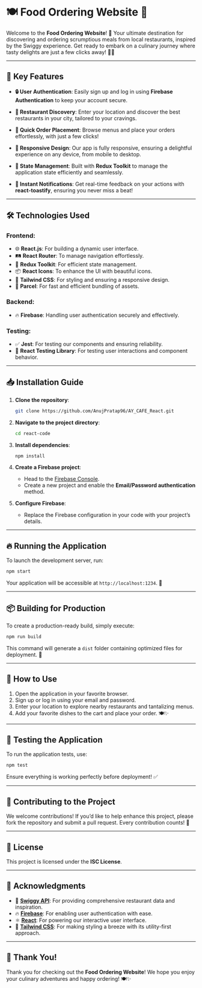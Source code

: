 
# 🍽️ **Food Ordering Website** 🍔

Welcome to the **Food Ordering Website**! 🚀 Your ultimate destination for discovering and ordering scrumptious meals from local restaurants, inspired by the Swiggy experience. Get ready to embark on a culinary journey where tasty delights are just a few clicks away! 🍕🍣

---

## 🎉 **Key Features**

- **🔒 User Authentication**: Easily sign up and log in using **Firebase Authentication** to keep your account secure.
  
- **📍 Restaurant Discovery**: Enter your location and discover the best restaurants in your city, tailored to your cravings.

- **🛒 Quick Order Placement**: Browse menus and place your orders effortlessly, with just a few clicks!

- **📱 Responsive Design**: Our app is fully responsive, ensuring a delightful experience on any device, from mobile to desktop.

- **🔄 State Management**: Built with **Redux Toolkit** to manage the application state efficiently and seamlessly.

- **🥳 Instant Notifications**: Get real-time feedback on your actions with **react-toastify**, ensuring you never miss a beat!

---

## 🛠️ **Technologies Used**

### **Frontend**:
- 🌐 **React.js**: For building a dynamic user interface.
- 🛤️ **React Router**: To manage navigation effortlessly.
- 🧩 **Redux Toolkit**: For efficient state management.
- 📦 **React Icons**: To enhance the UI with beautiful icons.
- 🎨 **Tailwind CSS**: For styling and ensuring a responsive design.
- 🚀 **Parcel**: For fast and efficient bundling of assets.

### **Backend**:
- 🔥 **Firebase**: Handling user authentication securely and effectively.

### **Testing**:
- ✅ **Jest**: For testing our components and ensuring reliability.
- 🧪 **React Testing Library**: For testing user interactions and component behavior.

---

## 📥 **Installation Guide**

1. **Clone the repository**:
   ```bash
   git clone https://github.com/AnujPratap96/AY_CAFE_React.git
   ```

2. **Navigate to the project directory**:
   ```bash
   cd react-code
   ```

3. **Install dependencies**:
   ```bash
   npm install
   ```

4. **Create a Firebase project**:
   - Head to the [Firebase Console](https://console.firebase.google.com/).
   - Create a new project and enable the **Email/Password authentication** method.

5. **Configure Firebase**:
   - Replace the Firebase configuration in your code with your project’s details.

---

## 🔥 **Running the Application**

To launch the development server, run:

```bash
npm start
```

Your application will be accessible at `http://localhost:1234`. 🎉 

---

## 📦 **Building for Production**

To create a production-ready build, simply execute:

```bash
npm run build
```

This command will generate a `dist` folder containing optimized files for deployment. 🚀

---

## 🥗 **How to Use**

1. Open the application in your favorite browser.
2. Sign up or log in using your email and password.
3. Enter your location to explore nearby restaurants and tantalizing menus.
4. Add your favorite dishes to the cart and place your order. 🍽️✨

---

## 🧪 **Testing the Application**

To run the application tests, use:

```bash
npm test
```

Ensure everything is working perfectly before deployment! ✅

---

## 🤝 **Contributing to the Project**

We welcome contributions! If you’d like to help enhance this project, please fork the repository and submit a pull request. Every contribution counts! 🌟

---

## 📄 **License**

This project is licensed under the **ISC License**.

---

## 🌟 **Acknowledgments**

- 💼 **[Swiggy API](https://swiggy.com/)**: For providing comprehensive restaurant data and inspiration.
- 🔥 **[Firebase](https://firebase.google.com/)**: For enabling user authentication with ease.
- ⚛️ **[React](https://reactjs.org/)**: For powering our interactive user interface.
- 🌈 **[Tailwind CSS](https://tailwindcss.com/)**: For making styling a breeze with its utility-first approach.

---

## 🎊 **Thank You!**

Thank you for checking out the **Food Ordering Website**! We hope you enjoy your culinary adventures and happy ordering! 🍽️✨ 

